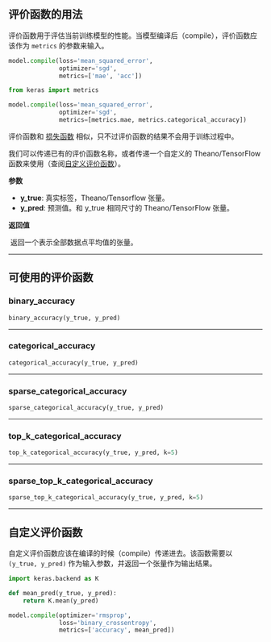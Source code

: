 
## 评价函数的用法

评价函数用于评估当前训练模型的性能。当模型编译后（compile），评价函数应该作为 `metrics` 的参数来输入。

```python
model.compile(loss='mean_squared_error',
              optimizer='sgd',
              metrics=['mae', 'acc'])
```

```python
from keras import metrics

model.compile(loss='mean_squared_error',
              optimizer='sgd',
              metrics=[metrics.mae, metrics.categorical_accuracy])
```

评价函数和 [损失函数](/losses) 相似，只不过评价函数的结果不会用于训练过程中。

我们可以传递已有的评价函数名称，或者传递一个自定义的 Theano/TensorFlow 函数来使用（查阅[自定义评价函数](#custom-metrics)）。

__参数__

  - __y_true__: 真实标签，Theano/Tensorflow 张量。
  - __y_pred__: 预测值。和 y_true 相同尺寸的 Theano/TensorFlow 张量。

__返回值__
  
  返回一个表示全部数据点平均值的张量。

----

## 可使用的评价函数


### binary_accuracy


```python
binary_accuracy(y_true, y_pred)
```

----

### categorical_accuracy


```python
categorical_accuracy(y_true, y_pred)
```

----

### sparse_categorical_accuracy


```python
sparse_categorical_accuracy(y_true, y_pred)
```

----

### top_k_categorical_accuracy


```python
top_k_categorical_accuracy(y_true, y_pred, k=5)
```

----

### sparse_top_k_categorical_accuracy


```python
sparse_top_k_categorical_accuracy(y_true, y_pred, k=5)
```


----

## 自定义评价函数

自定义评价函数应该在编译的时候（compile）传递进去。该函数需要以 `(y_true, y_pred)` 作为输入参数，并返回一个张量作为输出结果。

```python
import keras.backend as K

def mean_pred(y_true, y_pred):
    return K.mean(y_pred)

model.compile(optimizer='rmsprop',
              loss='binary_crossentropy',
              metrics=['accuracy', mean_pred])
```
